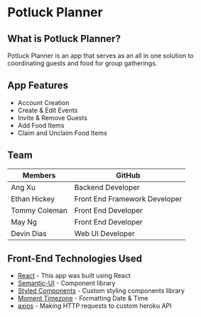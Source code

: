 # Potluck Planner

## What is Potluck Planner?

Potluck Planner is an app that serves as an all in one solution to coordinating guests and food for group gatherings.

## App Features

- Account Creation
- Create & Edit Events
- Invite & Remove Guests
- Add Food Items
- Claim and Unclaim Food Items

## Team

| Members       | GitHub                        |
| ------------- | ----------------------------- |
| Ang Xu        | Backend Developer             |
| Ethan Hickey  | Front End Framework Developer |
| Tommy Coleman | Front End Developer           |
| May Ng        | Front End Developer           |
| Devin Dias    | Web UI Developer              |

## Front-End Technologies Used

- [React](https://reactjs.org/) - This app was built using React
- [Semantic-UI](https://semantic-ui.com/) - Component library
- [Styled Components](https://www.styled-components.com/) - Custom styling components library
- [Moment Timezone](https://momentjs.com/timezone/) - Formatting Date & Time
- [axios](https://www.axios.com/) - Making HTTP requests to custom heroku API
